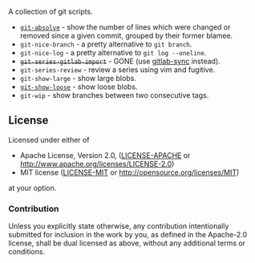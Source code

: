 A collection of git scripts.

* [`git-absolve`](README-git-absolve.md) - show the number of lines which were
  changed or removed since a given commit, grouped by their former blamee.
* `git-nice-branch` - a pretty alternative to `git branch`.
* `git-nice-log` - a pretty alternative to `git log --oneline`.
* ~~`git-series-gitlab-import`~~ - GONE (use [gitlab-sync] instead).
* `git-series-review` - review a series using vim and fugitive.
* `git-show-large` - show large blobs.
* [`git-show-loose`](README-git-show-loose.md) - show loose blobs.
* `git-wip` - show branches between two consecutive tags.

[gitlab-sync]: https://github.com/asayers/gitlab-sync

## License

Licensed under either of

 * Apache License, Version 2.0, ([LICENSE-APACHE](LICENSE-APACHE) or
   http://www.apache.org/licenses/LICENSE-2.0)
 * MIT license ([LICENSE-MIT](LICENSE-MIT) or
   http://opensource.org/licenses/MIT)

at your option.

### Contribution

Unless you explicitly state otherwise, any contribution intentionally submitted
for inclusion in the work by you, as defined in the Apache-2.0 license, shall
be dual licensed as above, without any additional terms or conditions.
